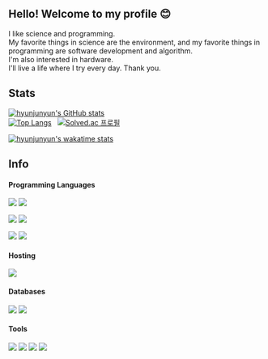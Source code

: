 ## Hello! Welcome to my profile :blush:
I like science and programming. <br>
My favorite things in science are the environment, and my favorite things in programming are software development and algorithm. <br>
I'm also interested in hardware. <br>
I'll live a life where I try every day. Thank you.

## Stats
[![hyunjunyun's GitHub stats](https://github-readme-stats.vercel.app/api?username=hyunjunyun&theme=dracula)](https://github.com/hyunjunyun/)
<br>
[![Top Langs](https://github-readme-stats.vercel.app/api/top-langs/?username=hyunjunyun&layout=compact&theme=dracula)](https://github.com/hyunjunyun/)
&nbsp;
[![Solved.ac
프로필](http://mazassumnida.wtf/api/v2/generate_badge?boj=kkkths)](https://solved.ac/kkkths)

[![hyunjunyun's wakatime stats](https://github-readme-stats.vercel.app/api/wakatime?username=hyunjunyun)](https://github.com/hyunjunyun/)


## Info

#### Programming Languages

<span><img src="https://img.shields.io/badge/Java-DA1F26?style=flat-square&logo=Java&logoColor=white">
<img src="https://img.shields.io/badge/C Sharp-4F0599?style=flat-square&logo=C Sharp&logoColor=white"></span>
<span>

<img src="https://img.shields.io/badge/Python-3776AB?style=flat-square&logo=Python&logoColor=white"></span>
<span>
<img src="https://img.shields.io/badge/Android-3ddc84?style=flat-square&logo=Android&logoColor=black"></span>

<span><img src="https://img.shields.io/badge/C-A8b9CC?style=flat-square&logo=C&logoColor=black">
<img src="https://img.shields.io/badge/Javascript-F7DF1E?style=flat-square&logo=Javascript&logoColor=white"></span>

#### Hosting
<span><img src="https://img.shields.io/badge/Apache-D22128?style=flat-square&logo=Apache&logoColor=white"></span>


#### Databases

<span><img src="https://img.shields.io/badge/MySQL-4479A1?style=flat-square&logo=MySQL&logoColor=white">
  <img src="https://img.shields.io/badge/SQLite-003B57?style=flat-square&logo=SQLite&logoColor=white">
</span>

#### Tools
<span>
<img src="https://img.shields.io/badge/Visual Studio-5C2D91?style=flat-square&logo=Visual Studio&logoColor=white">
<img src="https://img.shields.io/badge/Eclipse IDE-2C2255?style=flat-square&logo=Eclipse IDE&logoColor=white">
<img src="https://img.shields.io/badge/Android Studio-3ddc84?style=flat-square&logo=Android Studio&logoColor=black">
<img src="https://img.shields.io/badge/Microsoft Excel-217346?style=flat-square&logo=Microsoft Excel&logoColor=white">
</span>


